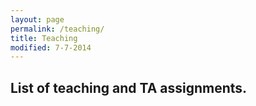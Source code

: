 ```yaml
---
layout: page
permalink: /teaching/
title: Teaching
modified: 7-7-2014
---
```


## List of teaching and TA assignments.
